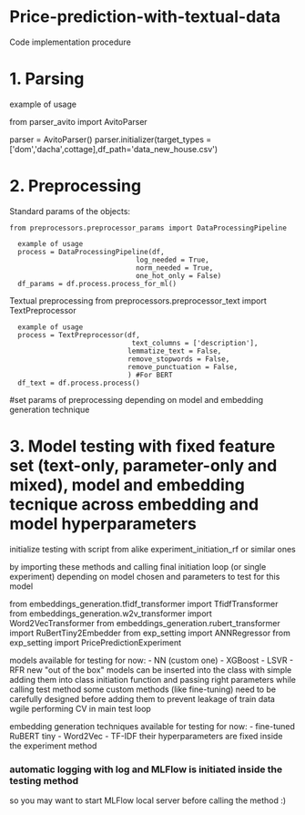 # Price-prediction-with-textual-data

Code implementation procedure

# 1. Parsing
  example of usage
  
  from parser_avito import AvitoParser
  
  parser = AvitoParser()
  parser.initializer(target_types = ['dom','dacha',cottage],df_path='data_new_house.csv') 

# 2. Preprocessing
  
  Standard params of the objects:
  
    from preprocessors.preprocessor_params import DataProcessingPipeline
      
      example of usage
      process = DataProcessingPipeline(df,
                                   log_needed = True,
                                   norm_needed = True,
                                   one_hot_only = False)
      df_params = df.process.process_for_ml()

  Textual preprocessing
    from preprocessors.preprocessor_text import  TextPreprocessor
      
      example of usage
      process = TextPreprocessor(df,
                                  text_columns = ['description'], 
                                 lemmatize_text = False, 
                                 remove_stopwords = False,
                                 remove_punctuation = False,
                                 ) #For BERT
      df_text = df.process.process()
  
  #set params of preprocessing depending on model and embedding generation technique
  
# 3. Model testing with fixed feature set (text-only, parameter-only and mixed), model and embedding tecnique across embedding and model hyperparameters

 initialize testing with script from alike experiment_initiation_rf or similar ones

 by importing these methods and calling final initiation loop (or single experiment) depending on model chosen and parameters to test for this model
  
  from embeddings_generation.tfidf_transformer import TfidfTransformer
  from embeddings_generation.w2v_transformer import Word2VecTransformer
  from embeddings_generation.rubert_transformer import RuBertTiny2Embedder
  from exp_setting import ANNRegressor
  from exp_setting import PricePredictionExperiment

  
 models available for testing for now:
     - NN (custom one)
     - XGBoost
     - LSVR 
     - RFR
  new "out of the box" models can be inserted into the class with simple adding them into class initiation function and passing right parameters while calling test method
  some custom methods (like fine-tuning) need to be carefully designed before adding them to prevent leakage of train data wgile performing CV in main test loop

  
  embedding generation techniques available for testing for now:
    - fine-tuned RuBERT tiny
    - Word2Vec
    - TF-IDF
  their hyperparameters are fixed inside the experiment method

  ### automatic logging with log and MLFlow is initiated inside the testing method ##
  so you may want to start MLFlow local server before calling the method :) 
